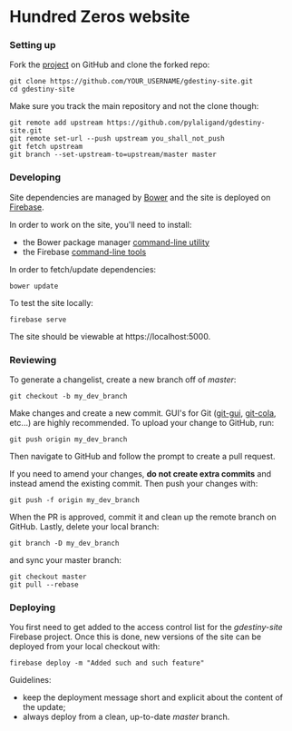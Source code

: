 # Hundred Zeros website


### Setting up

Fork the [project](https://github.com/pylaligand/gdestiny-site) on GitHub and clone the forked repo:
```
git clone https://github.com/YOUR_USERNAME/gdestiny-site.git
cd gdestiny-site
```
Make sure you track the main repository and not the clone though:
```
git remote add upstream https://github.com/pylaligand/gdestiny-site.git
git remote set-url --push upstream you_shall_not_push
git fetch upstream
git branch --set-upstream-to=upstream/master master
```


### Developing

Site dependencies are managed by [Bower](https://bower.io/) and the site is deployed on [Firebase](https://firebase.google.com/).

In order to work on the site, you'll need to install:
- the Bower package manager [command-line utility](https://bower.io/#install-bower)
- the Firebase [command-line tools](https://firebase.google.com/docs/hosting/deploying#install-the-firebase-cli)

In order to fetch/update dependencies:
```
bower update
```

To test the site locally:
```
firebase serve
```
The site should be viewable at https://localhost:5000.


### Reviewing

To generate a changelist, create a new branch off of *master*:
```
git checkout -b my_dev_branch
```
Make changes and create a new commit. GUI's for Git ([git-gui](https://git-scm.com/docs/git-gui), [git-cola](https://git-cola.github.io/), etc...) are highly recommended.
To upload your change to GitHub, run:
```
git push origin my_dev_branch
```
Then navigate to GitHub and follow the prompt to create a pull request.

If you need to amend your changes, **do not create extra commits** and instead amend the existing commit. Then push your changes with:
```
git push -f origin my_dev_branch
```

When the PR is approved, commit it and clean up the remote branch on GitHub. Lastly, delete your local branch:
```
git branch -D my_dev_branch
```
and sync your master branch:
```
git checkout master
git pull --rebase
```


### Deploying

You first need to get added to the access control list for the *gdestiny-site* Firebase project. Once this is done, new versions of the site can be deployed from your local checkout with:
```
firebase deploy -m "Added such and such feature"
```

Guidelines:
- keep the deployment message short and explicit about the content of the update;
- always deploy from a clean, up-to-date *master* branch.
